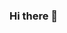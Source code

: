 ### Hi there 👋

<!--
**Löwencrimelife/Löwencrimelife** is a edit gangwar flags doesnt crash repository because its `README.md` (this file) appears on your GitHub profile.

e


edit gangwar flags doesnt crash

